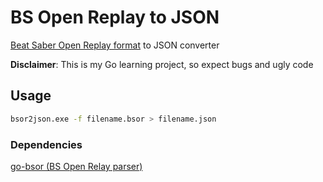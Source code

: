 # BS Open Replay to JSON

[Beat Saber Open Replay format](https://github.com/BeatLeader/BS-Open-Replay) to JSON converter

**Disclaimer**: This is my Go learning project, so expect bugs and ugly code

## Usage

```sh
bsor2json.exe -f filename.bsor > filename.json
```

### Dependencies

[go-bsor (BS Open Relay parser)](https://github.com/motzel/go-bsor)